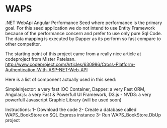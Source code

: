 WAPS
====

.NET WebApi Angular Performance Seed where performance is the primary goal. 
For this seed application we do not intend to use Entity Framework because of the performance concern and prefer to use only pure Sql Code. The data mapping is executed by Dapper as its perform so fast compare to other competitor.

The starting point of this project came from a really nice article at codeproject from Mister Patelsan.
http://www.codeproject.com/Articles/630986/Cross-Platform-Authentication-With-ASP-NET-Web-API

Here is a list of component actually used in this seed:

SimpleInjector: a very fast IOC Container, 
Dapper: a very Fast ORM,
Angular.js: a very Fast & Powerfull UI Framework,
D3.js - NVD3: a very powerfull Javascript Graphic Library (will be used soon)

Instructions: 
1- Download the code
2- Create a database called WAPS_BookStore on SQL Express instance
3- Run WAPS_BookStore.DbUp project
